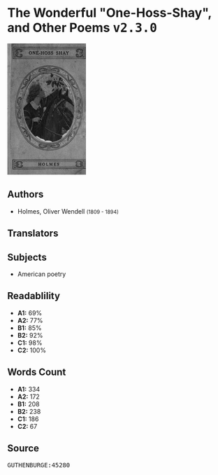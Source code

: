 # The Wonderful "One-Hoss-Shay", and Other Poems <kbd>v2.3.0</kbd>

![](./cover.medium.jpg "")

## Authors


 - Holmes, Oliver Wendell <small>(1809 - 1894)</small>

## Translators



## Subjects


 - American poetry

## Readablility


 - **A1:** 69%
 - **A2:** 77%
 - **B1:** 85%
 - **B2:** 92%
 - **C1:** 98%
 - **C2:** 100%

## Words Count


 - **A1:** 334
 - **A2:** 172
 - **B1:** 208
 - **B2:** 238
 - **C1:** 186
 - **C2:** 67

## Source


<kbd>GUTHENBURGE:45280</kbd>
